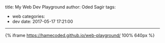 title: My Web Dev Playground
author: Oded Sagir
tags:
  - web
categories:
  - dev
date: 2017-05-17 17:21:00
---



{% iframe https://hamecoded.github.io/web-playground/ 100% 640px %}
